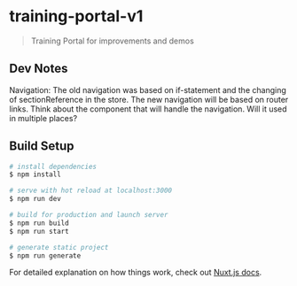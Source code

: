 # training-portal-v1

> Training Portal for improvements and demos

## Dev Notes

Navigation: The old navigation was based on if-statement and the changing of sectionReference in the store. The new navigation will be based on router links. Think about the component that will handle the navigation. Will it used in multiple places?

## Build Setup

```bash
# install dependencies
$ npm install

# serve with hot reload at localhost:3000
$ npm run dev

# build for production and launch server
$ npm run build
$ npm run start

# generate static project
$ npm run generate
```

For detailed explanation on how things work, check out [Nuxt.js docs](https://nuxtjs.org).
